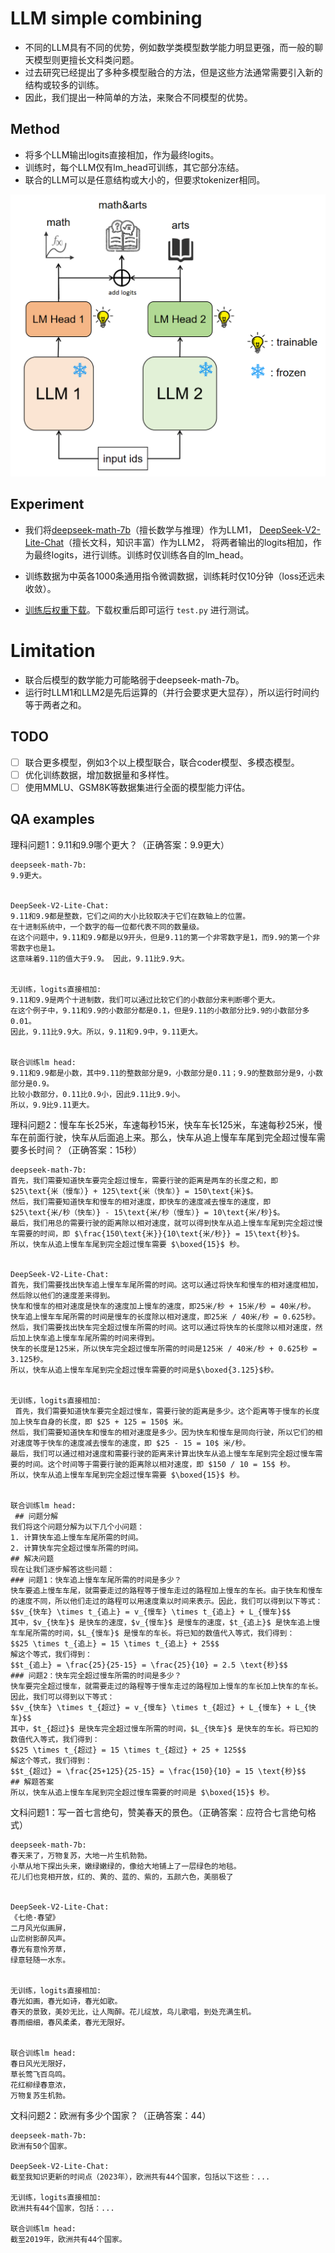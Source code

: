 # LLM simple combining

* 不同的LLM具有不同的优势，例如数学类模型数学能力明显更强，而一般的聊天模型则更擅长文科类问题。
* 过去研究已经提出了多种多模型融合的方法，但是这些方法通常需要引入新的结构或较多的训练。
* 因此，我们提出一种简单的方法，来聚合不同模型的优势。

## Method

* 将多个LLM输出logits直接相加，作为最终logits。
* 训练时，每个LLM仅有lm_head可训练，其它部分冻结。
* 联合的LLM可以是任意结构或大小的，但要求tokenizer相同。

![](./联合模型.png)

## Experiment
* 我们将[deepseek-math-7b](https://huggingface.co/deepseek-ai/deepseek-math-7b-instruct)（擅长数学与推理）作为LLM1， 
[DeepSeek-V2-Lite-Chat](https://huggingface.co/deepseek-ai/DeepSeek-V2-Lite-Chat)（擅长文科，知识丰富）作为LLM2，
将两者输出的logits相加，作为最终logits，进行训练。训练时仅训练各自的lm_head。

* 训练数据为中英各1000条通用指令微调数据，训练耗时仅10分钟（loss还远未收敛）。

* [训练后权重下载](https://huggingface.co/yuyijiong/deepseek-math-chat-lite)。下载权重后即可运行 ```test.py``` 进行测试。

# Limitation
* 联合后模型的数学能力可能略弱于deepseek-math-7b。
* 运行时LLM1和LLM2是先后运算的（并行会要求更大显存），所以运行时间约等于两者之和。

## TODO
- [ ] 联合更多模型，例如3个以上模型联合，联合coder模型、多模态模型。
- [ ] 优化训练数据，增加数据量和多样性。
- [ ] 使用MMLU、GSM8K等数据集进行全面的模型能力评估。

## QA examples

理科问题1：9.11和9.9哪个更大？（正确答案：9.9更大）

```angular2html
deepseek-math-7b: 
9.9更大。


DeepSeek-V2-Lite-Chat:
9.11和9.9都是整数，它们之间的大小比较取决于它们在数轴上的位置。
在十进制系统中，一个数字的每一位都代表不同的数量级。
在这个问题中，9.11和9.9都是以9开头，但是9.11的第一个非零数字是1，而9.9的第一个非零数字也是1。
这意味着9.11的值大于9.9。 因此，9.11比9.9大。


无训练，logits直接相加:
9.11和9.9是两个十进制数，我们可以通过比较它们的小数部分来判断哪个更大。
在这个例子中，9.11和9.9的小数部分都是0.1，但是9.11的小数部分比9.9的小数部分多0.01。
因此，9.11比9.9大。所以，9.11和9.9中，9.11更大。


联合训练lm head:
9.11和9.9都是小数，其中9.11的整数部分是9，小数部分是0.11；9.9的整数部分是9，小数部分是0.9。 
比较小数部分，0.11比0.9小，因此9.11比9.9小。 
所以，9.9比9.11更大。
```

理科问题2：慢车车长25米，车速每秒15米，快车车长125米，车速每秒25米，慢车在前面行驶，快车从后面追上来。那么，快车从追上慢车车尾到完全超过慢车需要多长时间？（正确答案：15秒）
    
```angular2html
deepseek-math-7b: 
首先，我们需要知道快车要完全超过慢车，需要行驶的距离是两车的长度之和，即 $25\text{米（慢车）} + 125\text{米（快车）} = 150\text{米}$。
然后，我们需要知道快车和慢车的相对速度，即快车的速度减去慢车的速度，即 $25\text{米/秒（快车）} - 15\text{米/秒（慢车）} = 10\text{米/秒}$。
最后，我们用总的需要行驶的距离除以相对速度，就可以得到快车从追上慢车车尾到完全超过慢车需要的时间，即 $\frac{150\text{米}}{10\text{米/秒}} = 15\text{秒}$。
所以，快车从追上慢车车尾到完全超过慢车需要 $\boxed{15}$ 秒。


DeepSeek-V2-Lite-Chat:
首先，我们需要找出快车追上慢车车尾所需的时间。这可以通过将快车和慢车的相对速度相加，然后除以他们的速度差来得到。
快车和慢车的相对速度是快车的速度加上慢车的速度，即25米/秒 + 15米/秒 = 40米/秒。
快车追上慢车车尾所需的时间是慢车的长度除以相对速度，即25米 / 40米/秒 = 0.625秒。
然后，我们需要找出快车完全超过慢车所需的时间。这可以通过将快车的长度除以相对速度，然后加上快车追上慢车车尾所需的时间来得到。
快车的长度是125米，所以快车完全超过慢车所需的时间是125米 / 40米/秒 + 0.625秒 = 3.125秒。
所以，快车从追上慢车车尾到完全超过慢车需要的时间是$\boxed{3.125}$秒。


无训练，logits直接相加:
 首先，我们需要知道快车要完全超过慢车，需要行驶的距离是多少。这个距离等于慢车的长度加上快车自身的长度，即 $25 + 125 = 150$ 米。
然后，我们需要知道快车和慢车的相对速度是多少。因为快车和慢车是同向行驶，所以它们的相对速度等于快车的速度减去慢车的速度，即 $25 - 15 = 10$ 米/秒。
最后，我们可以通过相对速度和需要行驶的距离来计算出快车从追上慢车车尾到完全超过慢车需要的时间。这个时间等于需要行驶的距离除以相对速度，即 $150 / 10 = 15$ 秒。
所以，快车从追上慢车车尾到完全超过慢车需要 $\boxed{15}$ 秒。


联合训练lm head:
 ## 问题分解
我们将这个问题分解为以下几个小问题：
1. 计算快车追上慢车车尾所需的时间。
2. 计算快车完全超过慢车所需的时间。
## 解决问题
现在让我们逐步解答这些问题：
### 问题1：快车追上慢车车尾所需的时间是多少？
快车要追上慢车车尾，就需要走过的路程等于慢车走过的路程加上慢车的车长。由于快车和慢车的速度不同，所以他们走过的路程可以用速度乘以时间来表示。因此，我们可以得到以下等式：
$$v_{快车} \times t_{追上} = v_{慢车} \times t_{追上} + L_{慢车}$$
其中，$v_{快车}$ 是快车的速度，$v_{慢车}$ 是慢车的速度，$t_{追上}$ 是快车追上慢车车尾所需的时间，$L_{慢车}$ 是慢车的车长。将已知的数值代入等式，我们得到：
$$25 \times t_{追上} = 15 \times t_{追上} + 25$$
解这个等式，我们得到：
$$t_{追上} = \frac{25}{25-15} = \frac{25}{10} = 2.5 \text{秒}$$
### 问题2：快车完全超过慢车所需的时间是多少？
快车要完全超过慢车，就需要走过的路程等于慢车走过的路程加上慢车的车长加上快车的车长。因此，我们可以得到以下等式：
$$v_{快车} \times t_{超过} = v_{慢车} \times t_{超过} + L_{慢车} + L_{快车}$$
其中，$t_{超过}$ 是快车完全超过慢车所需的时间，$L_{快车}$ 是快车的车长。将已知的数值代入等式，我们得到：
$$25 \times t_{超过} = 15 \times t_{超过} + 25 + 125$$
解这个等式，我们得到：
$$t_{超过} = \frac{25+125}{25-15} = \frac{150}{10} = 15 \text{秒}$$
## 解题答案
所以，快车从追上慢车车尾到完全超过慢车需要的时间是 $\boxed{15}$ 秒。
```

文科问题1：写一首七言绝句，赞美春天的景色。（正确答案：应符合七言绝句格式）

```angular2html
deepseek-math-7b:
春天来了，万物复苏，大地一片生机勃勃。
小草从地下探出头来，嫩绿嫩绿的，像给大地铺上了一层绿色的地毯。
花儿们也竞相开放，红的、黄的、蓝的、紫的，五颜六色，美丽极了


DeepSeek-V2-Lite-Chat:
《七绝·春望》 
二月风光似画屏， 
山峦树影醉风声。 
春光有意怜芳草， 
绿意轻随一水东。


无训练，logits直接相加:
春光如画，春光如诗，春光如歌。
春天的景致，美妙无比，让人陶醉。花儿绽放，鸟儿歌唱，到处充满生机。
春雨细细，春风柔柔，春光无限好。


联合训练lm head:
春日风光无限好， 
草长莺飞百鸟鸣。 
花红柳绿春意浓， 
万物复苏生机勃。
```

文科问题2：欧洲有多少个国家？（正确答案：44）

```angular2html
deepseek-math-7b:
欧洲有50个国家。

DeepSeek-V2-Lite-Chat:
截至我知识更新的时间点（2023年），欧洲共有44个国家，包括以下这些：...

无训练，logits直接相加:
欧洲共有44个国家，包括：...

联合训练lm head:
截至2019年，欧洲共有44个国家。
```